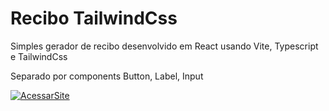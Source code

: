 
# Recibo TailwindCss

Simples gerador de recibo desenvolvido em React usando Vite, Typescript e TailwindCss

Separado por components Button, Label, Input

[![AcessarSite](https://i.ibb.co/Vq6Sz9M/print.png)](https://recibo.vercel.app)
